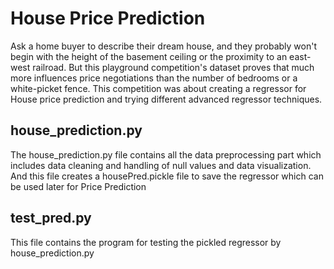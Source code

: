 # House Price Prediction

Ask a home buyer to describe their dream house, and they probably won't begin with the height of the basement ceiling or the proximity to an east-west railroad. But this playground competition's dataset proves that much more influences price negotiations than the number of bedrooms or a white-picket fence.
This competition was about creating a regressor for House price prediction and trying different advanced regressor techniques.

## house_prediction.py

The house_prediction.py file contains all the data preprocessing part which includes data cleaning and handling of null values and data visualization.
And this file creates a housePred.pickle file to save the regressor which can be used later for Price Prediction

## test_pred.py

This file contains the program for testing the pickled regressor by house_prediction.py
